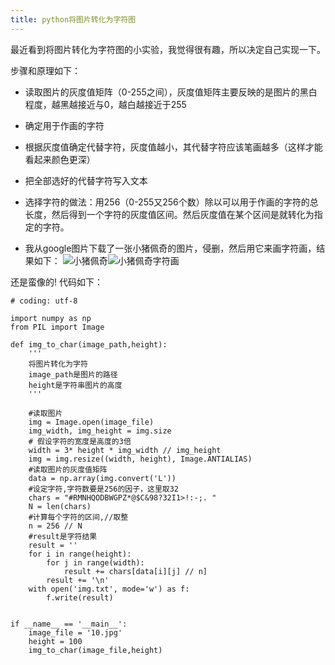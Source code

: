 ```yaml
---
title: python将图片转化为字符图
---
```


﻿最近看到将图片转化为字符图的小实验，我觉得很有趣，所以决定自己实现一下。

步骤和原理如下：

- 读取图片的灰度值矩阵（0-255之间），灰度值矩阵主要反映的是图片的黑白程度，越黑越接近与0，越白越接近于255

- 确定用于作画的字符

- 根据灰度值确定代替字符，灰度值越小，其代替字符应该笔画越多（这样才能看起来颜色更深）

- 把全部选好的代替字符写入文本

- 选择字符的做法：用256（0-255又256个数）除以可以用于作画的字符的总长度，然后得到一个字符的灰度值区间。然后灰度值在某个区间是就转化为指定的字符。

- 我从google图片下载了一张小猪佩奇的图片，侵删，然后用它来画字符画，结果如下：
![小猪佩奇](https://img-blog.csdn.net/20180627110233954?watermark/2/text/aHR0cHM6Ly9ibG9nLmNzZG4ubmV0L3l1bnl1bnl4/font/5a6L5L2T/fontsize/400/fill/I0JBQkFCMA==/dissolve/70)![小猪佩奇字符画](https://img-blog.csdn.net/20180627110400463?watermark/2/text/aHR0cHM6Ly9ibG9nLmNzZG4ubmV0L3l1bnl1bnl4/font/5a6L5L2T/fontsize/400/fill/I0JBQkFCMA==/dissolve/70)

还是蛮像的!
代码如下：

```
# coding: utf-8

import numpy as np
from PIL import Image

def img_to_char(image_path,height):
    '''
    将图片转化为字符
    image_path是图片的路径
    height是字符串图片的高度
    '''
    
    #读取图片
    img = Image.open(image_file)
    img_width, img_height = img.size
    # 假设字符的宽度是高度的3倍
    width = 3* height * img_width // img_height
    img = img.resize((width, height), Image.ANTIALIAS)
    #读取图片的灰度值矩阵
    data = np.array(img.convert('L'))
    #设定字符,字符数要是256的因子，这里取32
    chars = "#RMNHQODBWGPZ*@$C&98?32I1>!:-;. "
    N = len(chars)
    #计算每个字符的区间,//取整
    n = 256 // N
    #result是字符结果
    result = ''
    for i in range(height):
        for j in range(width):
            result += chars[data[i][j] // n]
        result += '\n'
    with open('img.txt', mode='w') as f:
        f.write(result)


if __name__ == '__main__':
    image_file = '10.jpg'
    height = 100
    img_to_char(image_file,height)
 
```


